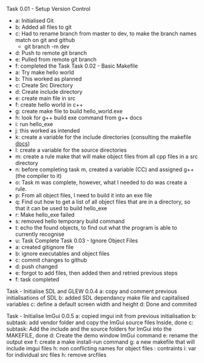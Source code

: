 
Task 0.01 - Setup Version Control
- a: Initialised Git
- b: Added all files to git 
- c: Had to rename branch from master to dev, to make the branch names match on git and github 
    - git branch -m dev
- d: Push to remote git branch
- e: Pulled from remote git branch
- f: completed the Task
Task 0.02 - Basic Makefile
- a: Try make hello world
- b: This worked as planned
- c: Create Src Directory
- d: Create include directory
- e: create main file in src
- f: create hello world in c++
- g: create make file to build hello_world.exe
- h: look for g++ build exe command from g++ docs
- i: run hello_exe
- j: this worked as intended
- k: create a variable for the include directories (consulting the makefile [docs](https://www.gnu.org/software/make/manual/html_node/Introduction.html))
- l: create a variable for the source directories
- m: create a rule make that will make object files from all cpp files in a src directory
- n: before completing task m, created a variable (CC) and assigned g++ (the compiler to it)
- o: Task m was complete, however, what I needed to do was create a rule.
- p: From all object files, I need to build it into an exe file
- q: Find out how to get a list of all object files that are in a directory, so that it can be used to build hello_exe
- r: Make hello_exe failed
- s: removed hello temporary build command
- t: echo the found objects, to find out what the program is able to currently recognise
- u: Task Complete
Task 0.03 - Ignore Object Files 
- a: created gitignore file
- b: ignore executables and object files
- c: commit changes to github
- d: push changed
- e: forgot to add files, then added then and retried previous steps
- f: task completed

Task - Initialise SDL and GLEW 0.0.4
a: copy and comment previous initialisations of SDL
b: added SDL dependancy make file and capitalised variables
c: define a default screen width and height
d: Done and commited

Task - Initialise ImGui 0.0.5
a: copied imgui init from previous initialisation
b: subtask: add vendor folder and copy the ImGui source files Inside, done
c: subtask: Add the include and the source folders for ImGui into the MAKEFILE, done
d: Create the demo window ImGui command
e: rename the output exe
f: create a make install-run command
g: a new makefile that will include imgui files
h: non conflicting names for object files : contraints
i: var for individual src files
h:  remove srcfiles 
